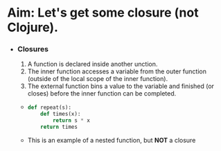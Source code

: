 # Aim: Let's get some closure (not Clojure).

- ### Closures

  1. A function is declared inside another unction.
  2. The inner function accesses a variable from the outer function (outside of the local scope of the inner function).
  3. The external function bins a value to the variable and finished (or closes) before the inner function can be completed.

  - ```python
    def repeat(s):
        def times(x):
            return s * x
        return times
    ```

  - This is an example of a nested function, but **NOT** a closure 